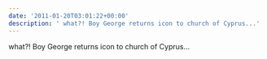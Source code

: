 ```yaml
---
date: '2011-01-20T03:01:22+00:00'
description: ' what?! Boy George returns icon to church of Cyprus...'
---
```

 what?! Boy George returns icon to church of Cyprus...
